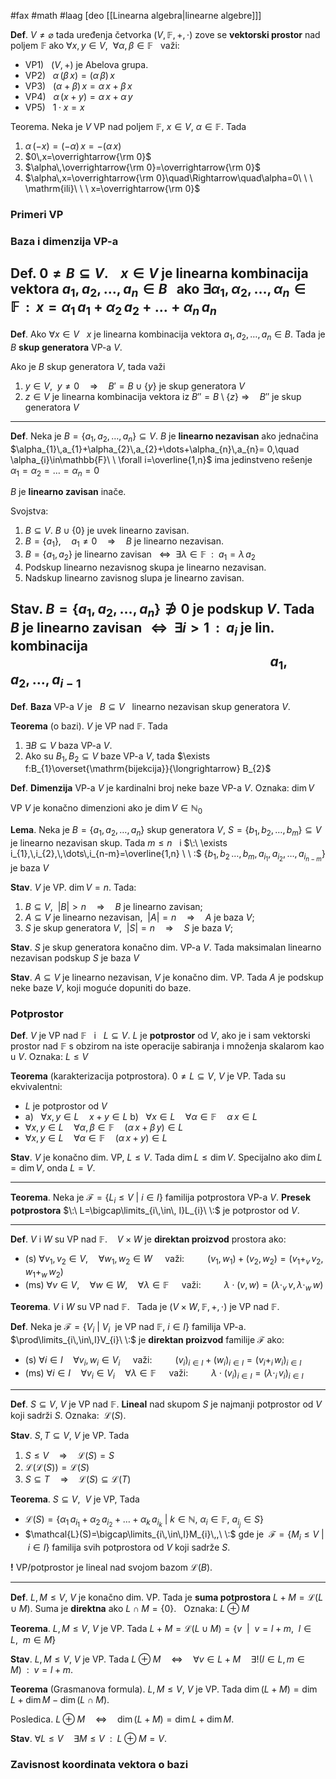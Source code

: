 #fax #math #laag [deo [[Linearna algebra|linearne algebre]]]
$\:$

**Def**. $V\ne \varnothing$ tada uređenja četvorka $(V,\,\mathbb{F},\,+,\,\cdot)$ zove se **vektorski prostor** nad poljem $\mathbb{F}$ ako $\forall x,\,y \in V,\ \ \forall \alpha,\,\beta\in\mathbb{F}\ \:$ važi:
- VP1) $\ \ (V,\,+)$ je Abelova grupa.
- VP2) $\ \ \alpha\,(\beta\,x)=(\alpha\,\beta)\,x$
- VP3) $\ \ (\alpha+\beta)\,x=\alpha\,x+\beta\,x$
- VP4) $\ \ \alpha\,(x+y)=\alpha\,x+\alpha\,y$
- VP5) $\ \ 1\cdot x=x$

Teorema. Neka je $V$ VP nad poljem $\mathbb{F}$, $x\in V$, $\alpha\in\mathbb{F}$. Tada
1. $\alpha\,(-x)=(-\alpha)\,x=-(\alpha\,x)$
2. $0\,x=\overrightarrow{\rm 0}$
3.  $\alpha\,\overrightarrow{\rm 0}=\overrightarrow{\rm 0}$
4. $\alpha\,x=\overrightarrow{\rm 0}\quad\Rightarrow\quad\alpha=0\ \ \ \mathrm{ili}\ \ \ x=\overrightarrow{\rm 0}$

### Primeri VP

### Baza i dimenzija VP-a
**Def**. $0\ne B\subseteq V$. $\ \:$ $x\in V$ je **linearna kombinacija** vektora $a_{1},\,a_{2},\,\dots,\,a_{n}\in B \ \:$ ako
$\exists\alpha_{1},\,\alpha_{2},\,\dots,\,\alpha_{n}\in\mathbb{F}\ \ : \ \ x=\alpha_{1}\,a_{1}+\alpha_{2}\,a_{2}+\dots+\alpha_{n}\,a_{n}$
---
**Def**. Ako $\forall x\in V\ \:$ $x$ je linearna kombinacija vektora $a_{1},\,a_{2},\,\dots,\,a_{n}\in B$.
Tada je $B$ **skup generatora** VP-a $V$.

Ako je $B$ skup generatora $V$, tada važi
1. $y\in V,\ \ y\ne0\quad\Rightarrow\quad B'=B\cup\{y\}$ je skup generatora $V$
2. $z\in V$ je linearna kombinacija vektora iz $B''=B\setminus\{z\}$
   $\Rightarrow\quad B''$ je skup generatora $V$
---
**Def**. Neka je $B=\{{a_{1},\,a_{2},\,\dots,\,a_{n}\}}\subseteq V$. $B$ je **linearno nezavisan** ako jednačina  $\alpha_{1}\,a_{1}+\alpha_{2}\,a_{2}+\dots+\alpha_{n}\,a_{n}= 0,\quad \alpha_{i}\in\mathbb{F}\ \ \forall i=\overline{1,n}$
ima jedinstveno rešenje $\alpha_{1}=\alpha_{2}=\dots=\alpha_{n}=0$

$B$ je **linearno zavisan** inače.

Svojstva:
1. $B\subseteq V$. $B\cup\{0\}$ je uvek linearno zavisan.
2. $B=\{a_{1}\},\quad a_{1}\ne0\quad\Rightarrow\quad B$ je linearno nezavisan.
3. $B=\{a_{1},\,a_{2}\}$ je linearno zavisan $\:\ \Leftrightarrow\ \ \exists\lambda\in\mathbb{F}\ \ :\ \ a_{1}=\lambda\,a_{2}$
4. Podskup linearno nezavisnog skupa je linearno nezavisan.
5. Nadskup linearno zavisnog slupa je linearno zavisan.

Stav. $B=\{ a_{1},\,a_{2},\,\dots,\,a_{n} \}\not\ni0$ je podskup $V$. Tada
$B$ je linearno zavisan $\,\ \Leftrightarrow\ \ \exists i>1\ \ :\ \ a_{i}$ je lin. kombinacija 
$\quad\quad\quad\quad\quad\quad\quad\quad\quad\quad\quad\quad\quad\quad\quad\quad\ \  a_{1},\,a_{2},\,\dots,\,a_{i-1}$
---
**Def**. **Baza** VP-a $V$ je $\ \ B\subseteq V\ \:$ linearno nezavisan skup generatora $V$.

**Teorema** (o bazi). $V$ je VP nad $\mathbb{F}$. Tada
1. $\exists B\subseteq V$ baza VP-a $V$.
2. Ako su $B_{1},\,B_{2}\subseteq V$ baze VP-a $V$, tada $\exists f:B_{1}\overset{\mathrm{bijekcija}}{\longrightarrow} B_{2}$

**Def**. **Dimenzija** VP-a $V$ je kardinalni broj neke baze VP-a $V$.
Oznaka: $\dim V$

VP $V$ je konačno dimenzioni ako je $\dim V\in\mathbb{N}_{0}$

**Lema**. Neka je $B=\{ a_{1},\,a_{2},\,\dots,\,a_{n} \}$ skup generatora $V$, $S=\{ b_{1},\,b_{2},\,\dots,\,b_{m} \}\subseteq V$ je linearno nezavisan skup. Tada
$m\leqslant n\ \:$ i $\:\ \exists i_{1},\,i_{2},\,\dots\,i_{n-m}=\overline{1,n} \ \ :$
$\{ b_{1},\,b_{2}\,\dots,\,b_{m},\,a_{i_{1}},\,a_{i_{2}},\,\dots,\,a_{i_{n-m}} \}$ je baza $V$

**Stav**. $V$ je VP. $\dim V=n$. Tada:
1. $B\subseteq V,\ \ |B|>n\quad\Rightarrow\quad B$ je linearno zavisan;
2. $A\subseteq V$ je linearno nezavisan$,\ \ |A|=n\quad\Rightarrow\quad A$ je baza $V$;
3. $S$ je skup generatora $V,\ \ |S|=n\quad\Rightarrow\quad S$ je baza $V$;

**Stav**. $S$ je skup generatora konačno dim. VP-a $V$. Tada
maksimalan linearno nezavisan podskup $S$ je baza $V$

**Stav**. $A\subseteq V$ je linearno nezavisan, $V$ je konačno dim. VP. Tada
$A$ je podskup neke baze $V$, koji moguće dopuniti do baze.


### Potprostor
**Def**. $V$ je VP nad $\mathbb{F}\ \:$ i $\ \:L\subseteq V$.
$L$ je **potprostor** od $V$, ako je i sam vektorski prostor nad $\mathbb{F}$ s obzirom na iste operacije sabiranja i množenja skalarom kao u $V$.
Oznaka: $L \leqslant V$

**Teorema** (karakterizacija potprostora). $0\ne L\subseteq V$, $V$ je VP. Tada su ekvivalentni:
- $L$ je potprostor od $V$
- a) $\ \ \forall x,\,y\in L\quad x+y\in L$
  b) $\ \ \forall x\in L\quad \forall \alpha\in\mathbb{F}\quad \alpha\,x\in L$
- $\forall x,\,y\in L\quad\forall\alpha,\,\beta\in\mathbb{F}\quad (\alpha\,x+\beta\,y)\in L$
- $\forall x,\,y\in L\quad\forall\alpha\in\mathbb{F}\quad (\alpha\,x+y)\in L$

**Stav**. $V$ je konačno dim. VP, $L\leqslant V$. Tada $\dim L\leqslant\dim V.$
Specijalno ako $\dim L=\dim V$, onda $L=V.$
___
**Teorema**. Neka je $\mathcal{F}=\{ L_{i}\leqslant V\ \big|\ i\in I\}$ familija potprostora VP-a $V$.
**Presek potprostora** $\:\ L=\bigcap\limits_{i\,\in\, I}L_{i}\ \:$ je potprostor od $V$.
___
**Def**. $V$ i $W$ su VP nad $\mathbb{F}$. $\ \:$ $V\times W$ je **direktan proizvod** prostora ako:
- (s) $\forall v_{1},\,v_{2}\in V,\quad\forall w_{1},\,w_{2}\in W\quad$ važi:
  $\quad\quad (v_{1},\,w_{1})+(v_{2},\,w_{2})=(v_{1}+_{v}\,v_{2},\,w_{1}+_{w}\,w_{2})$
- (ms) $\forall v\in V,\quad\forall w\in W,\quad\forall\lambda\in\mathbb{F}\quad$ važi:
  $\quad\quad \lambda\cdot(v,\,w)=(\lambda \cdot_{v}\,v,\,\lambda\cdot_{w}\,w)$

**Teorema**. $V$ i $W$ su VP nad $\mathbb{F}$. $\:$ Tada je $(V\times W,\,\mathbb{F},\,+,\,\cdot)$ je VP nad $\mathbb{F}$. 

**Def**. Neka je $\mathcal{F}=\{ V_{i}\ |\ V_{i}\ \text{ je VP nad }\mathbb{F},\ i\in I\}$ familija VP-a.
$\prod\limits_{i\,\in\,I}V_{i}\ \:$ je **direktan proizvod** familije $\mathcal{F}$ ako:
- (s) $\forall i\in I\quad\forall v_{i},\,w_{i}\in V_{i}\quad$ važi:
  $\quad\quad (v_{i})_{i\in I}+(w_{i})_{i\in I}=(v_{i}+_{i}\,w_{i})_{i\in I}$
- (ms) $\forall i\in I\quad\forall v_{i}\in V_{i}\quad\forall\lambda\in\mathbb{F}\quad$ važi:
  $\quad\quad \lambda\cdot(v_{i})_{i\in I}=(\lambda\cdot_{i}\,v_{i})_{i\in I}$
  
___
**Def**. $S\subseteq V$, $V$ je VP nad $\mathbb{F}$.
**Lineal** nad skupom $S$ je najmanji potprostor od $V$ koji sadrži $S$.
Oznaka: $\:\mathcal{L}(S)$.

**Stav**. $S,\,T\subseteq V$, $V$ je VP. Tada
 1. $S\leqslant V\quad\Rightarrow\quad\mathcal{L}(S)=S$
 2. $\mathcal{L}(\mathcal{L}(S))=\mathcal{L}(S)$
 3. $S \subseteq T\quad\Rightarrow\quad \mathcal{L}(S)\subseteq\mathcal{L}(T)$

**Teorema**. $S\subseteq V$, $\:V$ je VP,  Tada
- $\mathcal{L}(S)=\{ \alpha_{1}\,a_{i_{1}}+\alpha_{2}\,a_{i_{2}}+\dots+\alpha_{k}\,a_{i_{k}}\ \big|\ k\in \mathbb{N},\ \alpha_{i}\in \mathbb{F},\ a_{i_{j}}\in S\}$
- $\mathcal{L}(S)=\bigcap\limits_{i\,\in\,I}M_{i}\,,\ \:$ gde je $\:\mathcal{F}=\{ M_{i}\leqslant V\ \big|\ i\in I\}$  familija svih potprostora od $V$ koji sadrže $S$.

**!** VP/potprostor je lineal nad svojom bazom $\mathcal{L}(B).$
___
**Def**. $L,\,M\leqslant V$, $V$ je konačno dim. VP. Tada je **suma potprostora** $L+M=\mathcal{L}(L\cup M)$.
Suma je **direktna** ako $L\cap M=\{0\}.\ \:$ Oznaka: $L\oplus M$

**Teorema**. $L,\,M\leqslant V$, $V$ je VP. Tada
$L+M=\mathcal{L}(L\cup M)=\{v\ \ \big|\ \ v=l+m,\ \ l\in L,\ \ m\in M\}$

**Stav**. $L,\,M\leqslant V$, $V$ je VP. Tada
$L\oplus M\quad\Leftrightarrow\quad\forall v\in L+M\quad\exists!\big(l\in L,\,m\in M\big)\ \ :\ \ v=l+m.$

**Teorema** (Grasmanova formula). $L,\,M\leqslant V$, $V$ je VP. Tada $\dim(L+M)=\dim L+\dim M-\dim(L\cap M)$.

Posledica. $L\oplus M\quad\Leftrightarrow\quad\dim(L+M)=\dim L+\dim M.$

**Stav**. $\forall L\leqslant V\quad\exists M\leqslant V\ \ :\ \ L\oplus M=V.$

### Zavisnost koordinata vektora o bazi